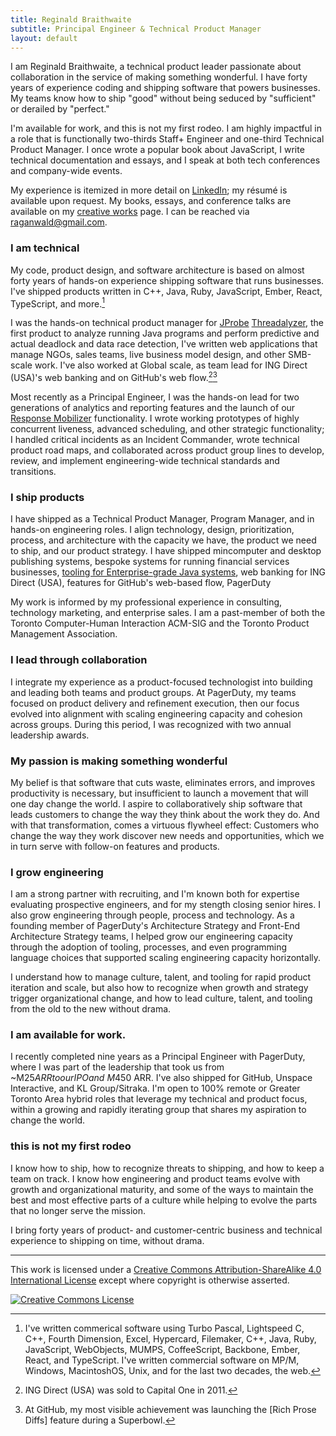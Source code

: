 ```yaml
---
title: Reginald Braithwaite
subtitle: Principal Engineer & Technical Product Manager
layout: default
---
```


I am Reginald Braithwaite, a technical product leader passionate about collaboration in the service of making something wonderful. I have forty years of experience coding and shipping software that powers businesses. My teams know how to ship "good" without being seduced by "sufficient" or derailed by "perfect."

I'm available for work, and this is not my first rodeo. I am highly impactful in a role that is functionally two-thirds Staff+ Engineer and one-third Technical Product Manager. I once wrote a popular book about JavaScript, I write technical documentation and essays, and I speak at both tech conferences and company-wide events.

My experience is itemized in more detail on [LinkedIn]; my résumé is available upon request. My books, essays, and conference talks are available on my [creative works] page. I can be reached via [raganwald@gmail.com].

### I am technical

My code, product design, and software architecture is based on almost forty years of hands-on experience shipping software that runs businesses. I've shipped products written in C++, Java, Ruby, JavaScript, Ember, React, TypeScript, and more.[^more]

I was the hands-on technical product manager for [JProbe] [Threadalyzer], the first product to analyze running Java programs and perform predictive and actual deadlock and data race detection, I've written web applications that manage NGOs, sales teams, live business model design, and other SMB-scale work. I've also worked at Global scale, as team lead for ING Direct (USA)'s web banking and on GitHub's web flow.[^ing][^GitHub]

[^more]: I've written commerical software using Turbo Pascal, Lightspeed C, C++, Fourth Dimension, Excel, Hypercard, Filemaker, C++, Java, Ruby, JavaScript, WebObjects, MUMPS, CoffeeScript, Backbone, Ember, React, and TypeScript. I've written commercial software on MP/M, Windows, MacintoshOS, Unix, and for the last two decades, the web.
[^ing]: ING Direct (USA) was sold to Capital One in 2011.
[^GitHub]: At GitHub, my most visible achievement was launching the [Rich Prose Diffs] feature during a Superbowl.

[JProbe]: http://tan.com/jprobe?lang=en
[Threadalyzer]: http://tan.com/jprobe?lang=en#:~:text=JProbe%20Theadalyzer,-:%20Detect%20Deadlocks%2C%20Stalls

Most recently as a Principal Engineer, I was the hands-on lead for two generations of analytics and reporting features and the launch of our [Response Mobilizer] functionality. I wrote working prototypes of highly concurrent liveness, advanced scheduling, and other strategic functionality; I handled critical incidents as an Incident Commander, wrote technical product road maps, and collaborated across product group lines to develop, review, and implement engineering-wide technical standards and transitions.

[Response Mobilizer]: https://www.pagerduty.com/blog/2016-year-review/#:~:text=Response%20Orchestration

### I ship products

I have shipped as a Technical Product Manager, Program Manager, and in hands-on engineering roles. I align technology, design, prioritization, process, and architecture with the capacity we have, the product we need to ship, and our product strategy. I have shipped mincomputer and desktop publishing systems, bespoke systems for running financial services businesses, [tooling for Enterprise-grade Java systems][jprobe], web banking for ING Direct (USA), features for GitHub's web-based flow, PagerDuty

My work is informed by my professional experience in consulting, technology marketing, and enterprise sales. I am a past-member of both the Toronto Computer-Human Interaction ACM-SIG and the Toronto Product Management Association.

### I lead through collaboration

I integrate my experience as a product-focused technologist into building and leading both teams and product groups. At PagerDuty, my teams focused on product delivery and refinement execution, then our focus evolved into alignment with scaling engineering capacity and cohesion across groups. During this period, I was recognized with two annual leadership awards.

### My passion is making something wonderful

My belief is that software that cuts waste, eliminates errors, and improves productivity is necessary, but insufficient to launch a movement that will one day change the world. I aspire to collaboratively ship software that leads customers to change the way they think about the work they do. And with that transformation, comes a virtuous flywheel effect: Customers who change the way they work discover new needs and opportunities, which we in turn serve with follow-on features and products.

### I grow engineering

I am a strong partner with recruiting, and I'm known both for expertise evaluating prospective engineers, and for my stength closing senior hires. I also grow engineering through people, process  and technology. As a founding member of PagerDuty's Architecture Strategy and Front-End Architecture Strategy teams, I helped grow our engineering capacity through the adoption of tooling, processes, and even programming language choices that supported scaling engineering capacity horizontally.

I understand how to manage culture, talent, and tooling for rapid product iteration and scale, but also how to recognize when growth and strategy trigger organizational change, and how to lead culture, talent, and tooling from the old to the new without drama.

### I am available for work.

I recently completed nine years as a Principal Engineer with PagerDuty, where I was part of the leadership that took us from ~M$25 ARR to our IPO and ~M$450 ARR. I've also shipped for GitHub, Unspace Interactive, and KL Group/Sitraka. I'm open to 100% remote or Greater Toronto Area hybrid roles that leverage my technical and product focus, within a growing and rapidly iterating group that shares my aspiration to change the world.

### this is not my first rodeo

I know how to ship, how to recognize threats to shipping, and how to keep a team on track. I know how engineering and product teams evolve with growth and organizational maturity, and some of the ways to maintain the best and most effective parts of a culture while helping to evolve the parts that no longer serve the mission.

I bring forty years of product- and customer-centric business and technical experience to shipping on time, without drama.

[LinkedIn]: https://www.linkedin.com/in/raganwald/details/experience/
[raganwald@gmail.com]: mailto:raganwald@gmail.com
[creative works]: /creative-works.html
[ja]: https://leanpub.com/javascriptallongesix
[japdf]: /assets/javascriptallongesix.pdf

---

This work is licensed under a <a rel="license" href="http://creativecommons.org/licenses/by-sa/4.0/">Creative Commons Attribution-ShareAlike 4.0 International License</a> except where copyright is otherwise asserted.

<a rel="license" href="http://creativecommons.org/licenses/by-sa/4.0/"><img alt="Creative Commons License" style="border-width:0" src="http://i.creativecommons.org/l/by-sa/4.0/80x15.png" /></a>

